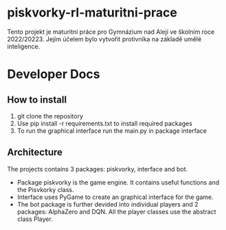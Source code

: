 # piskvorky-rl-maturitni-prace
Tento projekt je maturitní práce pro Gymnázium nad Alejí ve školním roce 2022/20223. Jejím účelem bylo vytvořit protivníka na základě umělé inteligence.
# Developer Docs
## How to install
1. git clone the repository
2. Use pip install -r requirements.txt to install required packages
3. To run the graphical interface run the main.py in package interface
## Architecture
The projects contains 3 packages: piskvorky, interface and bot. 
- Package piskvorky is the game engine. It contains useful functions and the Pisvkorky class.
- Interface uses PyGame to create an graphical interface for the game.
- The bot package is further devided into individual players and 2 packages: AlphaZero and DQN. All the player classes use the abstract class Player.

